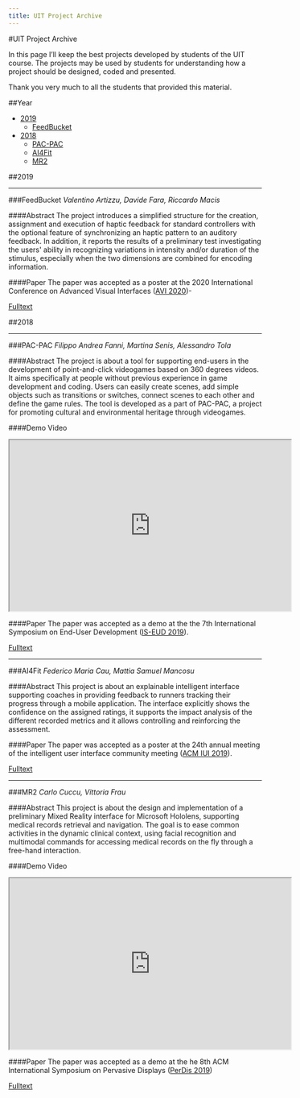 ```yaml
---
title: UIT Project Archive
---
```

#UIT Project Archive

In this page I’ll keep the best projects developed by students of the 
UIT course. The projects may be used by students for understanding how 
a project should be designed, coded and presented.

Thank you very much to all the students that provided this material.


##Year
* [2019](#2019)
    * [FeedBucket](#feedbucket)
* [2018](#2018)
    * [PAC-PAC](#pac-pac)
    * [AI4Fit](#ai4fit)
    * [MR2](#mr2)
    
<a id="2019"></a>

##2019

<a id="feedbucket"></a>
<hr>

###FeedBucket
*Valentino Artizzu, Davide Fara, Riccardo Macis*

####Abstract
The project introduces a simplified structure for the creation, 
assignment and execution of haptic feedback for standard controllers 
with the optional feature of synchronizing an haptic pattern to an 
auditory feedback. In addition, it reports the results of a preliminary 
test investigating the users' ability in recognizing variations in 
intensity and/or duration of the stimulus, especially when the two 
dimensions are combined for encoding information.

####Paper
The paper was accepted as a poster at the 2020 International Conference on 
Advanced Visual Interfaces ([AVI 2020](https://sites.google.com/unisa.it/avi2020/home))-

[Fulltext](2019/feedbucket-avi-v1.pdf)

<a id="2018"></a>

##2018

<a id="pac-pac"></a>
<hr>

###PAC-PAC
*Filippo Andrea Fanni, Martina Senis, Alessandro Tola*

####Abstract
The project is about a tool for supporting end-users in the development of 
point-and-click videogames based on 360 degrees videos. It aims specifically at 
people without previous experience in game development and coding. 
Users can easily create scenes, add simple objects such as transitions or 
switches, connect scenes to each other and define the game rules. 
The tool is developed as a part of PAC-PAC, a project for promoting 
cultural and environmental heritage through videogames.

####Demo Video
<iframe width="560" height="340" src="https://www.youtube.com/embed/P13c1-kIt-g"></iframe>

####Paper
The paper was accepted as a demo at the the 7th International Symposium on End-User Development 
([IS-EUD 2019](https://sites.google.com/site/iseud2019/)). 

[Fulltext](2018/is-eud-demo-2019.pdf)

<a id="ai4fit"></a>
<hr>

###AI4Fit
*Federico Maria Cau, Mattia Samuel Mancosu*

####Abstract
This project is about an explainable intelligent interface supporting 
coaches in providing feedback to runners tracking their progress 
through a mobile application. The interface explicitly shows the 
confidence on the assigned ratings, it supports the impact analysis 
of the different recorded metrics and it allows controlling and reinforcing 
the assessment.

####Paper
The paper was accepted as a poster at the 24th annual meeting of the intelligent
user interface community meeting ([ACM IUI 2019](https://iui.acm.org/2019/)).

[Fulltext](2018/ai4fit-iui-paper.pdf)

<a id="mr2"></a>
<hr>

###MR2
*Carlo Cuccu, Vittoria Frau*

####Abstract
This project is about the design and implementation of a preliminary 
Mixed Reality interface for Microsoft Hololens, supporting medical 
records retrieval and navigation. The goal is to ease common activities 
in the dynamic clinical context, using facial recognition and multimodal 
commands for accessing medical records on the fly through a free-hand 
interaction.

####Demo Video
<iframe width="560" height="340" src="https://www.youtube.com/embed/s4U7GuC1a-o"></iframe>

####Paper
The paper was accepted as a demo at the he 8th ACM International Symposium on 
Pervasive Displays ([PerDis 2019](http://pervasivedisplays.org/2019/)) 

[Fulltext](2018/UIT_MR2.pdf)




